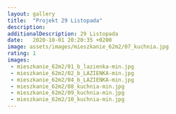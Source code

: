 ```yaml
---
layout: gallery
title:  "Projekt 29 Listopada"
description: 
additionalDescription: 29 Listopada
date:   2020-10-01 20:20:35 +0200
image: assets/images/mieszkanie_62m2/07_kuchnia.jpg
rating: 1
images: 
 - mieszkanie_62m2/01_b_lazienka-min.jpg
 - mieszkanie_62m2/02_b_LAZIENKA-min.jpg
 - mieszkanie_62m2/04_b_LAZIENKA-min.jpg
 - mieszkanie_62m2/08_kuchnia-min.jpg
 - mieszkanie_62m2/09_kuchnia-min.jpg
 - mieszkanie_62m2/10_kuchnia-min.jpg
---
```

